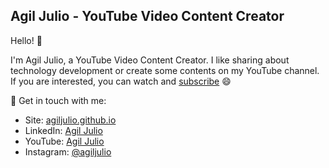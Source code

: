 ## Agil Julio - YouTube Video Content Creator

Hello! 👋 

I'm Agil Julio, a YouTube Video Content Creator. I like sharing about technology development or create some contents on my YouTube channel. If you are interested, you can watch and [subscribe](https://www.youtube.com/c/agiljulio?sub_confirmation=1) 😄

💬 Get in touch with me:
- Site: [agiljulio.github.io](https://agiljulio.github.io/)
- LinkedIn: [Agil Julio](https://www.linkedin.com/in/agiljulio/)
- YouTube: [Agil Julio](https://www.youtube.com/c/agiljulio)
- Instagram: [@agiljulio](https://www.instagram.com/agiljulio/)
